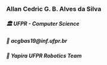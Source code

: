 <h3> Allan Cedric G. B. Alves da Silva </h3>

<h5>🏛️ UFPR - Computer Science</h5>
<h5>💬 acgbas19@inf.ufpr.br</h4>

<h5>🐝 Yapira UFPR Robotics Team</h5>

